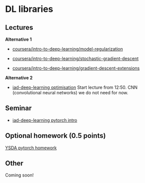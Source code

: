 # DL libraries

## Lectures

**Alternative 1**
* [coursera/intro-to-deep-learning/model-regularization](https://www.coursera.org/learn/intro-to-deep-learning/lecture/qW00l/model-regularization)

* [coursera/intro-to-deep-learning/stochastic-gradient-descent](https://www.coursera.org/learn/intro-to-deep-learning/lecture/QXOet/stochastic-gradient-descent)
* [coursera/intro-to-deep-learning/gradient-descent-extensions](https://www.coursera.org/learn/intro-to-deep-learning/lecture/lYGBt/gradient-descent-extensions)

**Alternative 2**
* [iad-deep-learning optimisation](https://youtu.be/i8W_ZgiajOs?list=PLEwK9wdS5g0qa3PIhR6HBDJD_QnrfP8Ei&t=770) Start lecture from 12:50. CNN (convolutional neural networks) we do not need for now.

## Seminar
* [iad-deep-learning pytorch intro](https://github.com/hse-ds/iad-deep-learning/blob/master/2021/seminars/sem01/sem01.ipynb)


## Optional homework (0.5 points)
[YSDA pytorch homework](https://github.com/yandexdataschool/Practical_DL/blob/fall21/week02_autodiff/homework.ipynb)


## Other

Coming soon!


